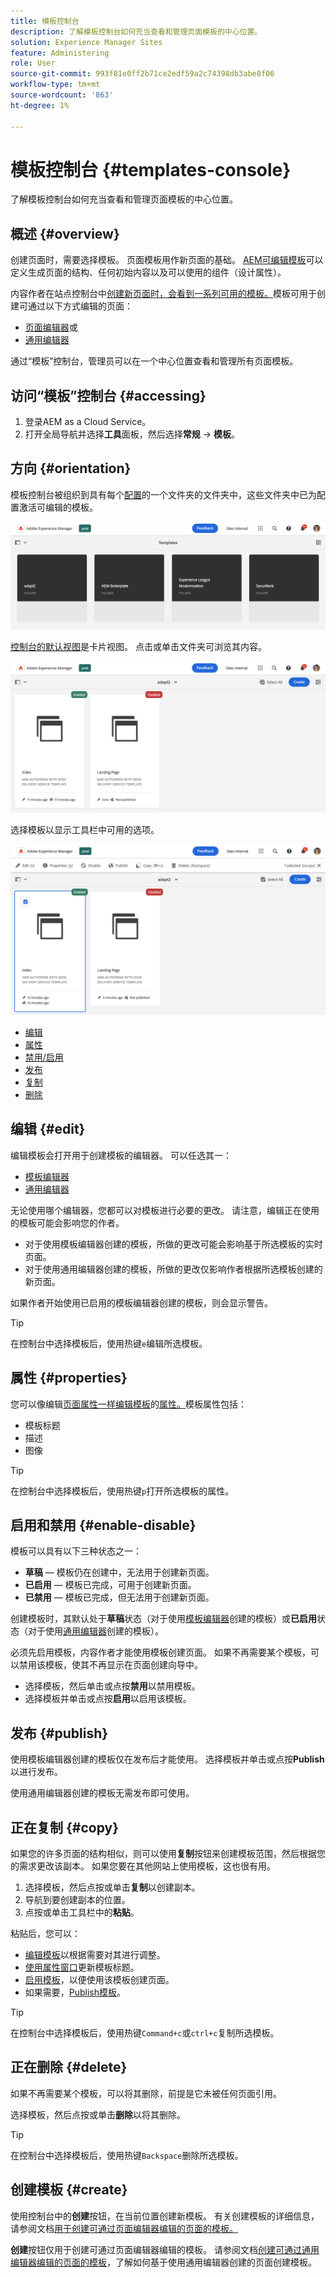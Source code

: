```yaml
---
title: 模板控制台
description: 了解模板控制台如何充当查看和管理页面模板的中心位置。
solution: Experience Manager Sites
feature: Administering
role: User
source-git-commit: 993f81e0ff2b71ce2edf59a2c74398db3abe8f06
workflow-type: tm+mt
source-wordcount: '863'
ht-degree: 1%

---
```



# 模板控制台 {#templates-console}

了解模板控制台如何充当查看和管理页面模板的中心位置。

## 概述 {#overview}

创建页面时，需要选择模板。 页面模板用作新页面的基础。 [AEM可编辑模板](/help/implementing/developing/components/templates.md)可以定义生成页面的结构、任何初始内容以及可以使用的组件（设计属性）。

内容作者在站点控制台中[创建新页面时，会看到一系列可用的模板。](/help/sites-cloud/authoring/sites-console/creating-pages.md)模板可用于创建可通过以下方式编辑的页面：

* [页面编辑器](/help/sites-cloud/authoring/page-editor/templates.md)或
* [通用编辑器](/help/sites-cloud/authoring/universal-editor/templates.md)

通过“模板”控制台，管理员可以在一个中心位置查看和管理所有页面模板。

## 访问“模板”控制台 {#accessing}

1. 登录AEM as a Cloud Service。
1. 打开全局导航并选择&#x200B;**工具**&#x200B;面板，然后选择&#x200B;**常规** -> **模板**。

## 方向 {#orientation}

模板控制台被组织到具有每个[配置](/help/implementing/developing/introduction/configurations.md)的一个文件夹的文件夹中，这些文件夹中已为配置激活可编辑的模板。

![模板控制台](assets/templates-console/templates-console.png)

[控制台的默认视图](/help/sites-cloud/authoring/quick-start.md)是卡片视图。 点击或单击文件夹可浏览其内容。

![模板控制台中模板文件夹的内容](assets/templates-console/templates-console-templates.png)

选择模板以显示工具栏中可用的选项。

![模板控制台工具栏](assets/templates-console/templates-console-toolbar.png)

* [编辑](#edit-edit)
* [属性](#properties)
* [禁用/启用](#enable-disable)
* [发布](#publish)
* [复制](#copy)
* [删除](#delete)

## 编辑 {#edit}

编辑模板会打开用于创建模板的编辑器。 可以任选其一：

* [模板编辑器](/help/sites-cloud/authoring/page-editor/templates.md)
* [通用编辑器](/help/sites-cloud/authoring/universal-editor/templates.md)

无论使用哪个编辑器，您都可以对模板进行必要的更改。 请注意，编辑正在使用的模板可能会影响您的作者。

* 对于使用模板编辑器创建的模板，所做的更改可能会影响基于所选模板的实时页面。
* 对于使用通用编辑器创建的模板，所做的更改仅影响作者根据所选模板创建的新页面。

如果作者开始使用已启用的模板编辑器创建的模板，则会显示警告。

>[!TIP]
>
>在控制台中选择模板后，使用热键`e`编辑所选模板。

## 属性 {#properties}

您可以像编辑[页面属性一样编辑模板](/help/sites-cloud/authoring/page-editor/templates.md)的[属性。](/help/sites-cloud/authoring/sites-console/page-properties.md)模板属性包括：

* 模板标题
* 描述
* 图像

>[!TIP]
>
>在控制台中选择模板后，使用热键`p`打开所选模板的属性。

## 启用和禁用 {#enable-disable}

模板可以具有以下三种状态之一：

* **草稿** — 模板仍在创建中，无法用于创建新页面。
* **已启用** — 模板已完成，可用于创建新页面。
* **已禁用** — 模板已完成，但无法用于创建新页面。

创建模板时，其默认处于&#x200B;**草稿**&#x200B;状态（对于使用[模板编辑器](/help/sites-cloud/authoring/page-editor/templates.md)创建的模板）或&#x200B;**已启用**&#x200B;状态（对于使用[通用编辑器](/help/sites-cloud/authoring/universal-editor/templates.md)创建的模板）。

必须先启用模板，内容作者才能使用模板创建页面。 如果不再需要某个模板，可以禁用该模板，使其不再显示在页面创建向导中。

* 选择模板，然后单击或点按&#x200B;**禁用**&#x200B;以禁用模板。
* 选择模板并单击或点按&#x200B;**启用**&#x200B;以启用该模板。

## 发布 {#publish}

使用模板编辑器创建的模板仅在发布后才能使用。 选择模板并单击或点按&#x200B;**Publish**&#x200B;以进行发布。

使用通用编辑器创建的模板无需发布即可使用。

## 正在复制 {#copy}

如果您的许多页面的结构相似，则可以使用&#x200B;**复制**&#x200B;按钮来创建模板范围，然后根据您的需求更改该副本。 如果您要在其他网站上使用模板，这也很有用。

1. 选择模板，然后点按或单击&#x200B;**复制**&#x200B;以创建副本。
1. 导航到要创建副本的位置。
1. 点按或单击工具栏中的&#x200B;**粘贴**。

粘贴后，您可以：

* [编辑模板](#edit)以根据需要对其进行调整。
* [使用属性窗口](#properties)更新模板标题。
* [启用模板](#enable-disable)，以便使用该模板创建页面。
* 如果需要，[Publish模板](#publish)。

>[!TIP]
>
>在控制台中选择模板后，使用热键`Command+c`或`ctrl+c`复制所选模板。

## 正在删除 {#delete}

如果不再需要某个模板，可以将其删除，前提是它未被任何页面引用。

选择模板，然后点按或单击&#x200B;**删除**&#x200B;以将其删除。

>[!TIP]
>
>在控制台中选择模板后，使用热键`Backspace`删除所选模板。

## 创建模板 {#create}

使用控制台中的&#x200B;**创建**&#x200B;按钮，在当前位置创建新模板。 有关创建模板的详细信息，请参阅文档[用于创建可通过页面编辑器编辑的页面的模板。](/help/sites-cloud/authoring/page-editor/templates.md)

**创建**&#x200B;按钮仅用于创建可通过页面编辑器编辑的模板。 请参阅文档[创建可通过通用编辑器编辑的页面的模板](/help/sites-cloud/authoring/universal-editor/templates.md)，了解如何基于使用通用编辑器创建的页面创建模板。
